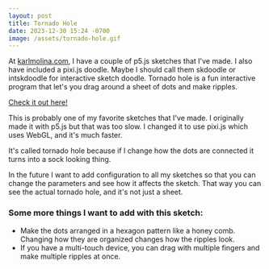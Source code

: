 ```yaml
---
layout: post
title: Tornado Hole
date: 2023-12-30 15:24 -0700
image: /assets/tornado-hole.gif
---
```


At [karlmolina.com](https://karlmolina.com), I have a couple of p5.js sketches that I've made. I also have included a pixi.js doodle. Maybe I should call them skdoodle or intskdoodle for interactive sketch doodle. Tornado hole is a fun interactive program that let's you drag around a sheet of dots and make ripples.

[Check it out here!](https://karlmolina.com/#/tornado%20hole/)

This is probably one of my favorite sketches that I've made. I originally made it with p5.js but that was too slow. I changed it to use pixi.js which uses WebGL, and it's much faster.

It's called tornado hole because if I change how the dots are connected it turns into a sock looking thing.

In the future I want to add configuration to all my sketches so that you can change the parameters and see how it affects the sketch. That way you can see the actual tornado hole, and it's not just a sheet.

### Some more things I want to add with this sketch:
- Make the dots arranged in a hexagon pattern like a honey comb. Changing how they are organized changes how the ripples look.
- If you have a multi-touch device, you can drag with multiple fingers and make multiple ripples at once.
